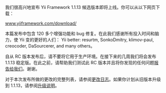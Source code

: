 我们很高兴地宣布 Yii Framework 1.1.13 候选版本即将上线。你可以从以下网页下载：

www.yiiframework.com/download/

本篇发布中包含 120 多个增强功能和 bug 修复。在此我们感谢所有投入时间和脑力，使 Yii 变的更好的人们： Yii better: resurtm, SonkoDmitry, klimov-paul, creocoder, DaSourcerer, and many others。

自从 RC 版本发布后，请不要将它用于生产环境。在接下来的几周我们将会发布 1.1.13 稳定版。在此之前，请帮助我们测试此 RC 版本并且将你发现的任何问题[报告给我们](https://github.com/yiisoft/yii/issues)。谢谢。

对于本次发布所做的更改的完整列表，请参阅[更改日志](https://github.com/yiisoft/yii/blob/0f7bee1f5ade7bbf34066924291455adb76c9c8d/CHANGELOG)。如果你计划从旧版本升级到 1.1.13，请参阅[升级说明](https://github.com/yiisoft/yii/blob/036f6f278cc613d55eb02cf5394d82738bcf7972/UPGRADE)。